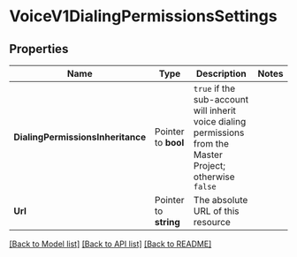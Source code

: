 # VoiceV1DialingPermissionsSettings

## Properties

Name | Type | Description | Notes
------------ | ------------- | ------------- | -------------
**DialingPermissionsInheritance** | Pointer to **bool** | `true` if the sub-account will inherit voice dialing permissions from the Master Project; otherwise `false` |
**Url** | Pointer to **string** | The absolute URL of this resource |

[[Back to Model list]](../README.md#documentation-for-models) [[Back to API list]](../README.md#documentation-for-api-endpoints) [[Back to README]](../README.md)


